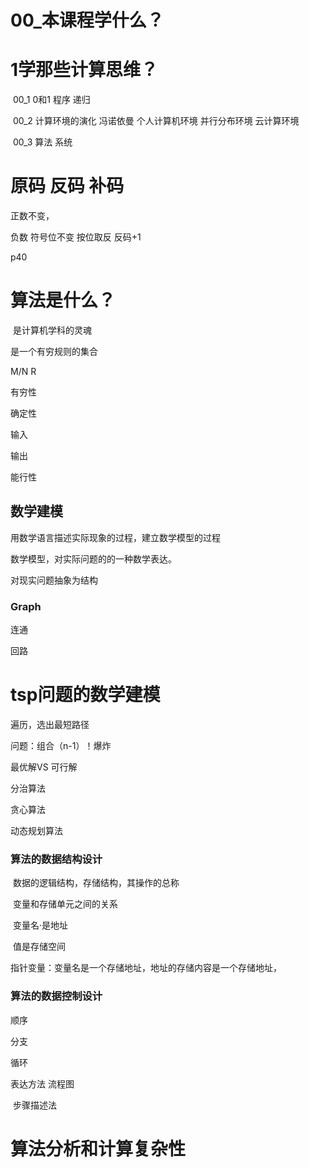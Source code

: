 # 00_本课程学什么？

# 1学那些计算思维？

​		00_1		0和1  程序  递归

​		00_2		计算环境的演化  冯诺依曼  个人计算机环境	并行分布环境 云计算环境

​		00_3		算法   系统

# 			原码 反码 补码

正数不变，

负数									符号位不变 按位取反	反码+1


p40



# 算法是什么？

​	是计算机学科的灵魂

是一个有穷规则的集合

M/N R

有穷性

确定性

输入

输出

能行性

## 数学建模

用数学语言描述实际现象的过程，建立数学模型的过程



数学模型，对实际问题的的一种数学表达。

对现实问题抽象为结构

### Graph

连通

回路





# tsp问题的数学建模

遍历，选出最短路径

问题：组合（n-1）！爆炸



最优解VS 可行解



分治算法

贪心算法

动态规划算法



### 算法的数据结构设计

​	数据的逻辑结构，存储结构，其操作的总称

​	变量和存储单元之间的关系

​	变量名·是地址

​	值是存储空间

指针变量：变量名是一个存储地址，地址的存储内容是一个存储地址，

### 算法的数据控制设计

顺序

分支

循环

表达方法 流程图

​				步骤描述法



# 算法分析和计算复杂性


